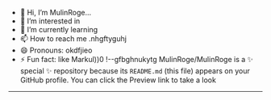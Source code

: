 - 👋 Hi, I’m MulinRoge...
- 👀 I’m interested in 
- 🌱 I’m currently learning
- 📫 How to reach me .nhgftyguhj
- 😄 Pronouns: okdfjieo
- ⚡ Fun fact: like Markul))0
!--gfbghnukytg
MulinRoge/MulinRoge is a ✨ special ✨ repository because its `README.md` (this file) appears on your GitHub profile.
You can click the Preview link to take a look 
---
